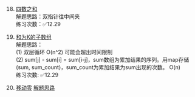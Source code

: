18. [四数之和](https://leetcode-cn.com/problems/4sum)  
解题思路：双指针往中间夹  
练习次数：✅12.29

560. [和为K的子数组](https://leetcode-cn.com/problems/subarray-sum-equals-k/)  
解题思路：  
(1) 双层循环 O(n^2) 可能会超出时间限制  
(2) sum[j] - sum[i] = sum[i-j]，sum数组为累加结果的序列。用map存储(sum, sum_count)，sum_count为累加结果为sum出现的次数。 O(n)  
练习次数: ✅12.29

283. [移动零](https://leetcode-cn.com/problems/move-zeroes/submissions/)
[解题思路](leetcode_238.md)


